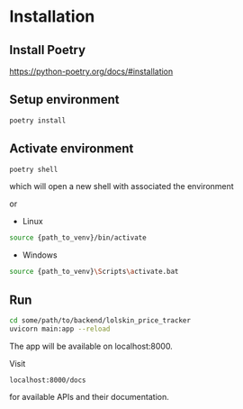 # Installation
## Install Poetry
https://python-poetry.org/docs/#installation

## Setup environment
```bash
poetry install
```

## Activate environment
```bash
poetry shell
```
which will open a new shell with associated the environment

or
- Linux
```bash
source {path_to_venv}/bin/activate
```
 - Windows
```bash
source {path_to_venv}\Scripts\activate.bat
```

## Run
```bash
cd some/path/to/backend/lolskin_price_tracker
uvicorn main:app --reload
```
The app will be available on localhost:8000.

Visit
```
localhost:8000/docs
```
for available APIs and their documentation.